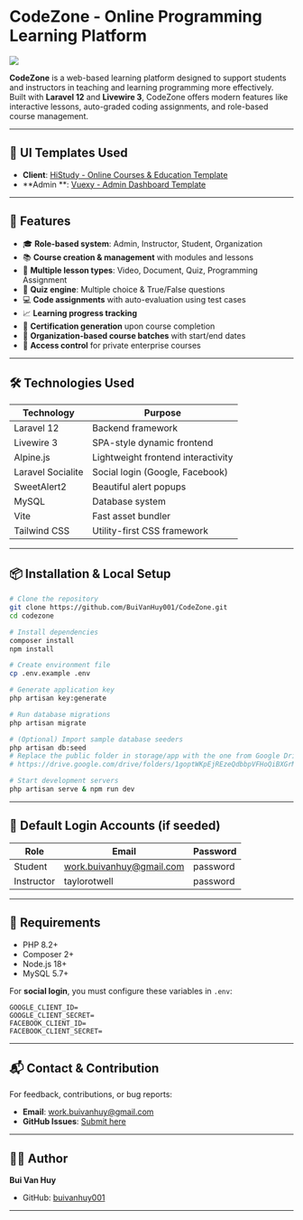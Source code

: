 # CodeZone - Online Programming Learning Platform

<img src="https://hackatime-badge.hackclub.com/U098ESP1YH5/CodeZone" />

**CodeZone** is a web-based learning platform designed to support students and instructors in teaching and learning
programming more effectively.  
Built with **Laravel 12** and **Livewire 3**, CodeZone offers modern features like interactive lessons, auto-graded
coding assignments, and role-based course management.

---

## 🎨 UI Templates Used

- **Client**: [HiStudy - Online Courses & Education Template](https://rainbowit.net/html/histudy/)
- **Admin
  **: [Vuexy - Admin Dashboard Template](https://demos.pixinvent.com/vuexy-html-admin-template/html/vertical-menu-template/)

---

## 🚀 Features

- 🎓 **Role-based system**: Admin, Instructor, Student, Organization
- 📚 **Course creation & management** with modules and lessons
- 🎥 **Multiple lesson types**: Video, Document, Quiz, Programming Assignment
- 🧠 **Quiz engine**: Multiple choice & True/False questions
- 💻 **Code assignments** with auto-evaluation using test cases
- 📈 **Learning progress tracking**
- 📜 **Certification generation** upon course completion
- 📅 **Organization-based course batches** with start/end dates
- 🔐 **Access control** for private enterprise courses

---

## 🛠️ Technologies Used

| Technology        | Purpose                            |
|-------------------|------------------------------------|
| Laravel 12        | Backend framework                  |
| Livewire 3        | SPA-style dynamic frontend         |
| Alpine.js         | Lightweight frontend interactivity |
| Laravel Socialite | Social login (Google, Facebook)    |
| SweetAlert2       | Beautiful alert popups             |
| MySQL             | Database system                    |
| Vite              | Fast asset bundler                 |
| Tailwind CSS      | Utility-first CSS framework        |

---

## 📦 Installation & Local Setup

```bash
# Clone the repository
git clone https://github.com/BuiVanHuy001/CodeZone.git
cd codezone

# Install dependencies
composer install
npm install

# Create environment file
cp .env.example .env

# Generate application key
php artisan key:generate

# Run database migrations
php artisan migrate

# (Optional) Import sample database seeders
php artisan db:seed
# Replace the public folder in storage/app with the one from Google Drive: 
# https://drive.google.com/drive/folders/1goptWKpEjREzeQdbbpVFHoQiBXGrM9TH?usp=sharing

# Start development servers
php artisan serve & npm run dev
````

---

## 🔐 Default Login Accounts (if seeded)

| Role       | Email                    | Password |
|------------|--------------------------|----------|
| Student    | work.buivanhuy@gmail.com | password |
| Instructor | taylorotwell             | password |

---

## 📌 Requirements

* PHP 8.2+
* Composer 2+
* Node.js 18+
* MySQL 5.7+

For **social login**, you must configure these variables in `.env`:

```
GOOGLE_CLIENT_ID=
GOOGLE_CLIENT_SECRET=
FACEBOOK_CLIENT_ID=
FACEBOOK_CLIENT_SECRET=
```

---

## 📬 Contact & Contribution

For feedback, contributions, or bug reports:

* **Email**: [work.buivanhuy@gmail.com](mailto:work.buivanhuy@gmail.com)
* **GitHub Issues**: [Submit here](https://github.com/BuiVanHuy001/CodeZone/issues)

---

## 👨‍💻 Author

**Bui Van Huy**

* GitHub: [buivanhuy001](https://github.com/buivanhuy001)

---
